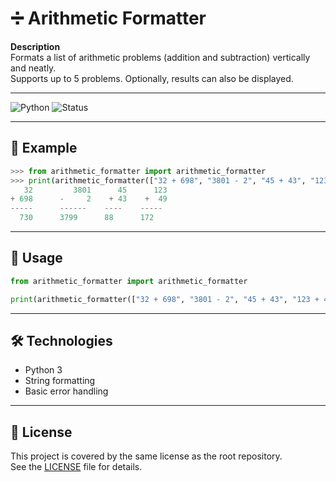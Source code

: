 # ➗ Arithmetic Formatter

**Description**  
Formats a list of arithmetic problems (addition and subtraction) vertically and neatly.  
Supports up to 5 problems. Optionally, results can also be displayed.

---

![Python](https://img.shields.io/badge/Python-3-blue?logo=python&logoColor=white)
![Status](https://img.shields.io/badge/Status-Completed-brightgreen)  


---

## 📂 Example

```python
>>> from arithmetic_formatter import arithmetic_formatter
>>> print(arithmetic_formatter(["32 + 698", "3801 - 2", "45 + 43", "123 + 49"], True))
   32         3801      45      123
+ 698      -     2    + 43    +  49
-----      ------    ----    -----
  730      3799      88      172
```

---

## 🚀 Usage
```python
from arithmetic_formatter import arithmetic_formatter

print(arithmetic_formatter(["32 + 698", "3801 - 2", "45 + 43", "123 + 49"], True))
```

---

## 🛠️ Technologies
- Python 3
- String formatting
- Basic error handling

---

  ## 📄 License
This project is covered by the same license as the root repository.  
See the [LICENSE](../LICENSE) file for details.
